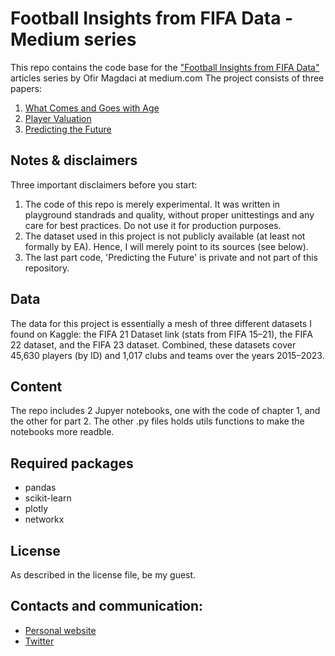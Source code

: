 # Football Insights from FIFA Data - Medium series
This repo contains the code base for the <a href="https://medium.com/@ofirmagdaci">"Football Insights from FIFA Data"</a> articles series by Ofir Magdaci at medium.com
The project consists of three papers:
1. <a href="https://medium.com/@ofirmagdaci/football-insights-from-fifa-data-what-comes-and-goes-with-age-2c4636bc99d1">What Comes and Goes with Age</a>
2. <a href="https://medium.com/@ofirmagdaci/football-insights-from-fifa-data-player-valuation-55b1b748e05d">Player Valuation</a>
3. <a href="https://medium.com/@ofirmagdaci/">Predicting the Future</a>

## Notes & disclaimers 
Three important disclaimers before you start:
1. The code of this repo is merely experimental. It was written in playground standrads and quality, without proper unittestings and any care for best practices. Do not use it for production purposes.
2. The dataset used in this project is not publicly available (at least not formally by EA). Hence, I will merely point to its sources (see below).
3. The last part code, 'Predicting the Future' is private and not part of this repository.

## Data 
The data for this project is essentially a mesh of three different datasets I found on Kaggle: the FIFA 21 Dataset link (stats from FIFA 15–21), the FIFA 22 dataset, and the FIFA 23 dataset. Combined, these datasets cover 45,630 players (by ID) and 1,017 clubs and teams over the years 2015–2023.

## Content
The repo includes 2 Jupyer notebooks, one with the code of chapter 1, and the other for part 2.
The other .py files holds utils functions to make the notebooks more readble.

## Required packages
- pandas
- scikit-learn
- plotly
- networkx

## License
As described in the license file, be my guest. 

## Contacts and communication:
- <a href="www.magdaci.com">Personal website</a>
- <a href="https://twitter.com/Magdaci">Twitter</a>
